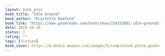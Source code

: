 ```yaml
---
layout: book_post
book_title: "Idle Ground"
book_author: "Krystelle Bamford"
book_link: "https://www.goodreads.com/book/show/214151881-idle-grounds"
date: 2025-10-28
status: 📖
rating: ""
tags: [fiction]
book_cover: https://m.media-amazon.com/images/S/compressed.photo.goodreads.com/books/1717789365i/214151881.jpg
---
```

